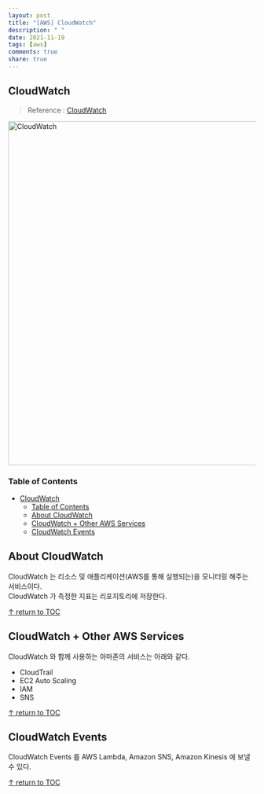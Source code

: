 ```yaml
---
layout: post
title: "[AWS] CloudWatch"
description: " "
date: 2021-11-19
tags: [aws]
comments: true
share: true
---
```


## CloudWatch
> Reference : [CloudWatch](https://docs.aws.amazon.com/cloudwatch/index.html)

<img width="700" alt="CloudWatch" src="https://user-images.githubusercontent.com/48475824/89538593-be8d0280-d835-11ea-941b-841b67da0c2c.png">


### Table of Contents
- [CloudWatch](#cloudwatch)
    - [Table of Contents](#table-of-contents)
  - [About CloudWatch](#about-cloudwatch)
  - [CloudWatch + Other AWS Services](#cloudwatch--other-aws-services)
  - [CloudWatch Events](#cloudwatch-events)



## About CloudWatch
CloudWatch 는 리소스 및 애플리케이션(AWS를 통해 실행되는)을 모니터링 해주는 서비스이다.  
CloudWatch 가 측정한 지표는 리포지토리에 저장한다.

[↑ return to TOC](#table-of-contents)


## CloudWatch + Other AWS Services
CloudWatch 와 함께 사용하는 아마존의 서비스는 아래와 같다.  

* CloudTrail
* EC2 Auto Scaling
* IAM
* SNS

[↑ return to TOC](#table-of-contents)


## CloudWatch Events
CloudWatch Events 를 AWS Lambda, Amazon SNS, Amazon Kinesis 에 보낼 수 있다.  

[↑ return to TOC](#table-of-contents)

